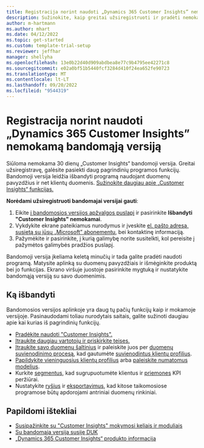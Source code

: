```yaml
---
title: Registracija norint naudoti „Dynamics 365 Customer Insights” nemokamą bandomąją versiją
description: Sužinokite, kaip greitai užsiregistruoti ir pradėti nemokamai naudotis „Customer Insights“ bandomąja versija. Susipažinkite su programa naudodami apžvalgas ir vaizdo įrašus bei raskite papildomų mokymosi išteklių.
author: m-hartmann
ms.author: mhart
ms.date: 04/12/2022
ms.topic: get-started
ms.custom: template-trial-setup
ms.reviewer: jeffhar
manager: shellyha
ms.openlocfilehash: 13e0b22d40d909abdbea8e77c9b4795ee42271c8
ms.sourcegitcommit: e02a0bf51b5440fcf3284d410f24ea652fe90723
ms.translationtype: MT
ms.contentlocale: lt-LT
ms.lasthandoff: 09/20/2022
ms.locfileid: "9544319"
---
```

# <a name="sign-up-for-a-free-dynamics-365-customer-insights-trial"></a>Registracija norint naudoti „Dynamics 365 Customer Insights” nemokamą bandomąją versiją

Siūloma nemokama 30 dienų „Customer Insights“ bandomoji versija. Greitai užsiregistravę, galėsite pasiekti daug pagrindinių programos funkcijų. Bandomoji versija leidžia išbandyti programą naudojant duomenų pavyzdžius ir net klientų duomenis. [Sužinokite daugiau apie „Customer Insights“ funkcijas.](overview.md)

**Norėdami užsiregistruoti bandomajai versijai gauti**:

1. Eikite [į bandomosios versijos apžvalgos puslapį](https://dynamics.microsoft.com/ai/customer-insights/) ir pasirinkite **Išbandyti "Customer Insights" nemokamai**.
1. Vykdykite ekrane pateikiamus nurodymus ir įveskite [el. pašto adresą, susietą su jūsų „Microsoft” abonementu,](https://support.microsoft.com/windows/what-is-a-microsoft-account-4a7c48e9-ff5a-e9c6-5a5c-1a57d66c3bfa) bei kontaktinę informaciją.
1. Pažymėkite ir pasirinkite, į kurią galimybę norite susitelkti, kol pereisite į pažymėtos galimybės pradžios puslapį.

Bandomoji versija įkeliama keletą minučių ir tada galite pradėti naudoti programą. Matysite aplinką su duomenų pavyzdžiais ir išmėginkite produktą bei jo funkcijas. Ekrano viršuje juostoje pasirinkite mygtuką ir nustatykite bandomąją versiją su savo duomenimis.

## <a name="what-to-try"></a>Ką išbandyti

Bandomosios versijos aplinkoje yra daug tų pačių funkcijų kaip ir mokamoje versijoje. Pasinaudodami toliau nurodytais saitais, galite sužinoti daugiau apie kai kurias iš pagrindinių funkcijų.

- [Pradėkite naudoti "Customer Insights".](get-started.md)
- [Įtraukite daugiau vartotojų ir priskirkite teises.](permissions.md)
- [Įtraukite savo duomenų šaltinius](data-sources.md) ir paleiskite juos per [duomenų suvienodinimo procesą](data-unification.md), kad gautumėte [suvienodintus klientų profilius](customer-profiles.md).
- [Papildykite vieninguosius klientų profilius](enrichment-hub.md) arba [paleiskite numatomus modelius](predictions-overview.md).
- Kurkite [segmentus](segments.md), kad sugrupuotumėte klientus ir [priemones](measures.md) KPI peržiūrai.
- Nustatykite [ryšius](connections.md) ir [eksportavimus](export-destinations.md), kad kitose taikomosiose programose būtų apdorojami antriniai duomenų rinkiniai.

## <a name="additional-resources"></a>Papildomi ištekliai

- [Susipažinkite su "Customer Insights" mokymosi keliais ir moduliais](/training/browse/?products=dynamics-cust-insights)
- [Su bandomąja versija susiję DUK](trial-faq.md)
- [„Dynamics 365 Customer Insights“ produkto informacija](https://dynamics.microsoft.com/ai/customer-insights/)
